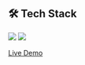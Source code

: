 ## 🛠️ Tech Stack

<div>
  <img src="https://img.shields.io/badge/Frontend-React-blue?style=for-the-badge&logo=react" />
  <img src="https://img.shields.io/badge/Styling-Tailwind%20CSS-blue?style=for-the-badge&logo=tailwindcss&logoColor=white" />
</div>

[Live Demo](https://recipe-finder-front-end.web.app/)
